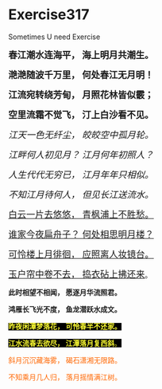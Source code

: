# Exercise317
Sometimes U need Exercise
<p class="poem-detail-main-text" id="body_p">                                
	<span id="body_1_0">                    <span style="font-size:18px;"><strong><span style="font-family:SimHei;">春江潮水连海平，                </span></strong></span></span><span style="font-size:18px;"><strong><span style="font-family:SimHei;">                                <span id="body_1_1">                    海上明月共潮生。                </span></span>                            </strong></span>
</p>
<span style="font-size:18px;"><strong>                                    </strong></span>
<p class="poem-detail-main-text" id="body_p">                                
	<span style="font-size:18px;"><strong><span id="body_2_0">                    <span style="font-family:KaiTi_GB2312;"><span class="body-zhushi-span">滟滟</span>随波千万里，                </span></span><span style="font-family:KaiTi_GB2312;">                                <span id="body_2_1">                    何处春江无月明！                </span></span></strong></span>                            
</p>
<span style="font-size:18px;"><strong>                                    </strong></span>
<p class="poem-detail-main-text" id="body_p">                                
	<span style="font-size:18px;"><strong><span id="body_3_0">                    <span style="font-family:Microsoft YaHei;">江流宛转绕<span class="body-zhushi-span">芳甸</span>，                </span></span><span style="font-family:Microsoft YaHei;">                                <span id="body_3_1">                    月照花林皆似<span class="body-zhushi-span">霰</span>；                </span></span></strong></span>                            
</p>
<span style="font-size:18px;"><strong>                                    </strong></span>
<p class="poem-detail-main-text" id="body_p">
	<span style="font-size:18px;"><strong>                                <span id="body_4_0">                    <span style="font-family:FangSong_GB2312;">空里<span class="body-zhushi-span">流霜</span>不觉飞，                </span></span><span style="font-family:FangSong_GB2312;">                                <span id="body_4_1">                    <span class="body-zhushi-span">汀</span>上白沙看不见。                </span></span></strong></span>                            
</p>                                    
<p class="poem-detail-main-text" id="body_p">                                
	<span id="body_5_0">                    <span style="font-family:KaiTi_GB2312;font-size:18px;"><em>江天一色无<span class="body-zhushi-span">纤尘</span>，                </em></span></span><span style="font-family:KaiTi_GB2312;font-size:18px;"><em>                                <span id="body_5_1">                    皎皎空中孤<span class="body-zhushi-span">月轮</span>。                </span>                            </em></span>
</p>
<span style="font-family:KaiTi_GB2312;font-size:18px;"><em>                                    </em></span>
<p class="poem-detail-main-text" id="body_p">                                
	<span style="font-family:KaiTi_GB2312;font-size:18px;"><em><span id="body_6_0">                    江畔何人初见月？                </span>                                <span id="body_6_1">                    江月何年初照人？                </span></em></span>                            
</p>
<span style="font-family:KaiTi_GB2312;font-size:18px;"><em>                                    </em></span>
<p class="poem-detail-main-text" id="body_p">                                
	<span style="font-family:KaiTi_GB2312;font-size:18px;"><em><span id="body_7_0">                    人生代代无<span class="body-zhushi-span">穷已</span>，                </span>                                <span id="body_7_1">                    <span class="body-zhushi-span">江月年年只相似</span>。                </span></em></span>                            
</p>
<span style="font-family:KaiTi_GB2312;font-size:18px;"><em>                                    </em></span>
<p class="poem-detail-main-text" id="body_p">
	<span style="font-family:KaiTi_GB2312;font-size:18px;"><em>                                <span id="body_8_0">                    不知江月待何人，                </span>                                </em></span><span id="body_8_1"><span style="font-family:KaiTi_GB2312;font-size:18px;"><em>                    <span class="body-zhushi-span">但见</span>长江送流水。</em></span>                </span>                            
</p>                                    
<p class="poem-detail-main-text" id="body_p">                                
	<span id="body_9_0">                    <u><span style="font-size:18px;">白云一片去<span class="body-zhushi-span">悠悠</span>，                </span></u></span><u><span style="font-size:18px;">                                <span id="body_9_1">                    <span class="body-zhushi-span">青枫浦上</span>不胜愁。                </span>                            </span></u>
</p>
<u><span style="font-size:18px;">                                    </span></u>
<p class="poem-detail-main-text" id="body_p">                                
	<u><span style="font-size:18px;"><span id="body_10_0">                    谁家今夜<span class="body-zhushi-span">扁舟子</span>？                </span>                                <span id="body_10_1">                    何处相思<span class="body-zhushi-span">明月楼</span>？                </span></span></u>                            
</p>
<u><span style="font-size:18px;">                                    </span></u>
<p class="poem-detail-main-text" id="body_p">                                
	<u><span style="font-size:18px;"><span id="body_11_0">                    可怜楼上<span class="body-zhushi-span">月徘徊</span>，                </span>                                <span id="body_11_1">                    应照<span class="body-zhushi-span">离人</span><span class="body-zhushi-span">妆镜台</span>。                </span></span></u>                            
</p>
<u><span style="font-size:18px;">                                    </span></u>
<p class="poem-detail-main-text" id="body_p">
	<u><span style="font-size:18px;">                                <span id="body_12_0">                    <span class="body-zhushi-span">玉户</span>帘中卷不去，                </span>                                </span></u><span id="body_12_1"><u><span style="font-size:18px;">                    <span class="body-zhushi-span">捣衣砧</span>上拂还来</span></u>。                </span>                            
</p>                                    
<p class="poem-detail-main-text" id="body_p">                                
	<span id="body_13_0">                    <span style="font-family:Microsoft YaHei;font-size:14px;"><strong>此时相望不<span class="body-zhushi-span">相闻</span>，                </strong></span></span><span style="font-family:Microsoft YaHei;font-size:14px;"><strong>                                <span id="body_13_1">                    愿<span class="body-zhushi-span">逐</span><span class="body-zhushi-span">月华</span>流照君。                </span>                            </strong></span>
</p>
<span style="font-family:Microsoft YaHei;font-size:14px;"><strong>                                    </strong></span>
<p class="poem-detail-main-text" id="body_p">                                
	<span style="font-family:Microsoft YaHei;font-size:14px;"><strong><span id="body_14_0">                    鸿雁长飞光不度，                </span>                                <span id="body_14_1">                    鱼龙潜跃水成<span class="body-zhushi-span">文</span>。                </span></strong></span>                            
</p>
<span style="font-family:Microsoft YaHei;font-size:14px;"><strong>                                    </strong></span>
<p class="poem-detail-main-text" id="body_p">                                
	<span style="font-family:Microsoft YaHei;font-size:14px;"><strong><span id="body_15_0">                    <span style="background-color: rgb(0, 0, 0);"><span style="color:#FFFF33;">昨夜<span class="body-zhushi-span">闲潭</span>梦落花，                </span></span></span><span style="background-color: rgb(0, 0, 0);"><span style="color:#FFFF33;">                                <span id="body_15_1">                    可怜春半不还家。                </span></span></span></strong></span><span style="background-color: rgb(0, 0, 0);"><span style="color:#FFFF33;">                            </span></span>
</p>
<span style="background-color: rgb(0, 0, 0);"><span style="font-family:Microsoft YaHei;font-size:14px;color:#FFFF33;"><strong>                                    </strong></span></span>
<p class="poem-detail-main-text" id="body_p">
	<span style="background-color: rgb(0, 0, 0);"><span style="font-family:Microsoft YaHei;font-size:14px;color:#FFFF33;"><strong>                                <span id="body_16_0">                    江水流春去欲尽，                </span>                                </strong></span></span><span style="color:#FFFF33;"><span id="body_16_1"><span style="background-color: rgb(0, 0, 0);"><span style="font-family:Microsoft YaHei;font-size:14px;"><strong>                    江潭落月<span class="body-zhushi-span">复西斜</span></strong></span>。</span>                </span></span>                            
</p>                                    
<p class="poem-detail-main-text" id="body_p">                                
	<span id="body_17_0">                    <span style="color:#FF6600;">斜月沉沉藏海雾，                </span></span><span style="color:#FF6600;">                                <span id="body_17_1">                    碣石潇湘<span class="body-zhushi-span">无限路</span>。                </span>                            </span>
</p>
<span style="color:#FF6600;">                                    </span>
<p class="poem-detail-main-text" id="body_p">
	<span style="color:#FF6600;">                                <span id="body_18_0">                    不知<span class="body-zhushi-span">乘月</span>几人归，                </span>                                <span id="body_18_1">                    落月<span class="body-zhushi-span">摇情</span>满江树。                </span></span>                            
</p>
